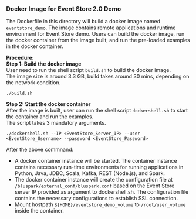 ### Docker Image for Event Store 2.0 Demo

The Dockerfile in this directory will build a docker image named `eventstore_demo`. The image contains remote applications and runtime environment for Event Store demo. Users can build the docker image, run the docker container from the image built, and run the pre-loaded examples in the docker container.

**Procedure:**  
**Step 1: Build the docker image**  
User need to run the shell script `build.sh` to build the docker image.  
The image size is around 3.3 GB, build takes around 30 mins, depending on the network condition.
```
./build.sh
```

**Step 2: Start the docker container**  
After the image is built, user can run the shell script `dockershell.sh` to start the container and run the examples.  
The script takes 3 mandatory arguments.  

`./dockershell.sh --IP <EventStore_Server_IP> --user <EventStore_Username> --password <EventStore_Password>`

After the above commnand:
- A docker container instance will be started. The container instance contains necessary run-time environments for running applications in Python, Java, JDBC, Scala, Kafka, REST (Node.js), and Spark.
- The docker container instance will create the configuration file at `/bluspark/external_conf/bluspark.conf` based on the Event Store server IP provided as argument to dockershell.sh. The configuration file contains the necessary configurations to establish SSL connection.
- Mount hostpath `${HOME}/eventstore_demo_volume` to `/root/user_volume` inside the container.
